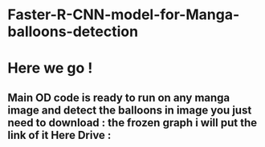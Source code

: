 # Faster-R-CNN-model-for-Manga-balloons-detection
# Here we go !
<h2> Main OD code is ready to run on any manga image and detect the balloons in image you just need to download : the frozen graph i will put the link of it Here
Drive : 
</h2>
